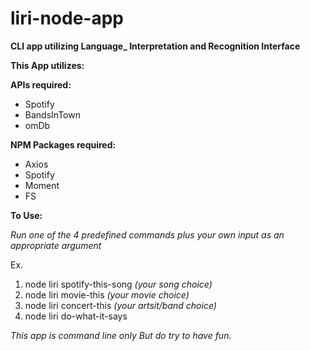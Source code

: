 # liri-node-app
**CLI app utilizing Language_ Interpretation and Recognition Interface**

**This App utilizes:**

**APIs required:**
* Spotify
* BandsInTown
* omDb

**NPM Packages required:**
* Axios
* Spotify
* Moment
* FS

**To Use:**

*Run one of the 4 predefined commands plus your own input as an appropriate argument*

Ex.
1. node liri spotify-this-song *(your song choice)*
2. node liri movie-this *(your movie choice)*
3. node liri concert-this *(your artsit/band choice)*
4. node liri do-what-it-says 

*This app is command line only*
_But do try to have fun._



